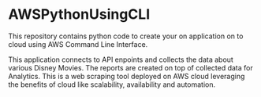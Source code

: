 # AWSPythonUsingCLI
This repository contains python code to create your on application on to cloud using AWS Command Line Interface.

This application connects to API enpoints and collects the data about various Disney Movies. The reports are created on top of collected data for Analytics. This is a web scraping tool deployed on AWS cloud leveraging the benefits of cloud like scalability, availability and automation.
